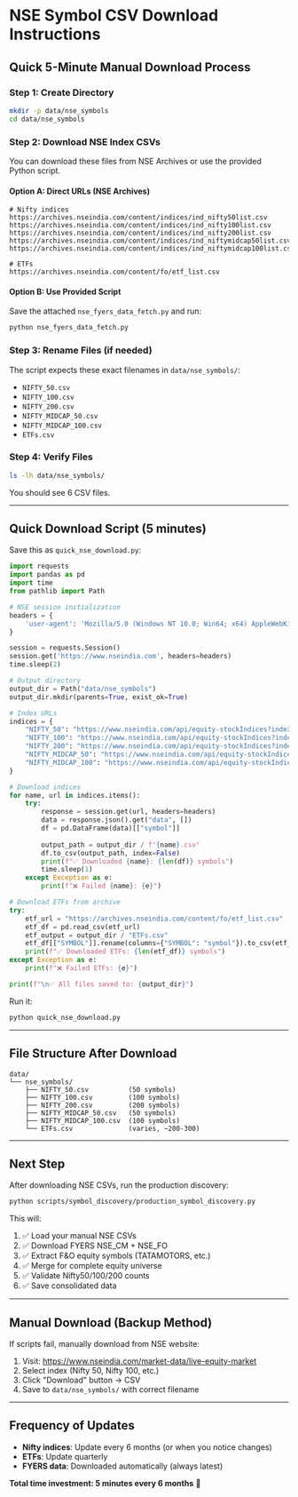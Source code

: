 # NSE Symbol CSV Download Instructions

## Quick 5-Minute Manual Download Process

### Step 1: Create Directory
```bash
mkdir -p data/nse_symbols
cd data/nse_symbols
```

### Step 2: Download NSE Index CSVs

You can download these files from NSE Archives or use the provided Python script.

#### Option A: Direct URLs (NSE Archives)
```
# Nifty indices
https://archives.nseindia.com/content/indices/ind_nifty50list.csv
https://archives.nseindia.com/content/indices/ind_nifty100list.csv
https://archives.nseindia.com/content/indices/ind_nifty200list.csv
https://archives.nseindia.com/content/indices/ind_niftymidcap50list.csv
https://archives.nseindia.com/content/indices/ind_niftymidcap100list.csv

# ETFs
https://archives.nseindia.com/content/fo/etf_list.csv
```

#### Option B: Use Provided Script
Save the attached `nse_fyers_data_fetch.py` and run:
```bash
python nse_fyers_data_fetch.py
```

### Step 3: Rename Files (if needed)
The script expects these exact filenames in `data/nse_symbols/`:
- `NIFTY_50.csv`
- `NIFTY_100.csv`
- `NIFTY_200.csv`
- `NIFTY_MIDCAP_50.csv`
- `NIFTY_MIDCAP_100.csv`
- `ETFs.csv`

### Step 4: Verify Files
```bash
ls -lh data/nse_symbols/
```

You should see 6 CSV files.

---

## Quick Download Script (5 minutes)

Save this as `quick_nse_download.py`:

```python
import requests
import pandas as pd
import time
from pathlib import Path

# NSE session initialization
headers = {
    'user-agent': 'Mozilla/5.0 (Windows NT 10.0; Win64; x64) AppleWebKit/537.36'
}

session = requests.Session()
session.get('https://www.nseindia.com', headers=headers)
time.sleep(2)

# Output directory
output_dir = Path("data/nse_symbols")
output_dir.mkdir(parents=True, exist_ok=True)

# Index URLs
indices = {
    "NIFTY_50": "https://www.nseindia.com/api/equity-stockIndices?index=NIFTY%2050",
    "NIFTY_100": "https://www.nseindia.com/api/equity-stockIndices?index=NIFTY%20100",
    "NIFTY_200": "https://www.nseindia.com/api/equity-stockIndices?index=NIFTY%20200",
    "NIFTY_MIDCAP_50": "https://www.nseindia.com/api/equity-stockIndices?index=NIFTY%20MIDCAP%2050",
    "NIFTY_MIDCAP_100": "https://www.nseindia.com/api/equity-stockIndices?index=NIFTY%20MIDCAP%20100",
}

# Download indices
for name, url in indices.items():
    try:
        response = session.get(url, headers=headers)
        data = response.json().get("data", [])
        df = pd.DataFrame(data)[["symbol"]]
        
        output_path = output_dir / f"{name}.csv"
        df.to_csv(output_path, index=False)
        print(f"✅ Downloaded {name}: {len(df)} symbols")
        time.sleep(1)
    except Exception as e:
        print(f"❌ Failed {name}: {e}")

# Download ETFs from archive
try:
    etf_url = "https://archives.nseindia.com/content/fo/etf_list.csv"
    etf_df = pd.read_csv(etf_url)
    etf_output = output_dir / "ETFs.csv"
    etf_df[["SYMBOL"]].rename(columns={"SYMBOL": "symbol"}).to_csv(etf_output, index=False)
    print(f"✅ Downloaded ETFs: {len(etf_df)} symbols")
except Exception as e:
    print(f"❌ Failed ETFs: {e}")

print(f"\n✅ All files saved to: {output_dir}")
```

Run it:
```bash
python quick_nse_download.py
```

---

## File Structure After Download

```
data/
└── nse_symbols/
    ├── NIFTY_50.csv          (50 symbols)
    ├── NIFTY_100.csv         (100 symbols)
    ├── NIFTY_200.csv         (200 symbols)
    ├── NIFTY_MIDCAP_50.csv   (50 symbols)
    ├── NIFTY_MIDCAP_100.csv  (100 symbols)
    └── ETFs.csv              (varies, ~200-300)
```

---

## Next Step

After downloading NSE CSVs, run the production discovery:
```bash
python scripts/symbol_discovery/production_symbol_discovery.py
```

This will:
1. ✅ Load your manual NSE CSVs
2. ✅ Download FYERS NSE_CM + NSE_FO
3. ✅ Extract F&O equity symbols (TATAMOTORS, etc.)
4. ✅ Merge for complete equity universe
5. ✅ Validate Nifty50/100/200 counts
6. ✅ Save consolidated data

---

## Manual Download (Backup Method)

If scripts fail, manually download from NSE website:

1. Visit: https://www.nseindia.com/market-data/live-equity-market
2. Select index (Nifty 50, Nifty 100, etc.)
3. Click "Download" button → CSV
4. Save to `data/nse_symbols/` with correct filename

---

## Frequency of Updates

- **Nifty indices**: Update every 6 months (or when you notice changes)
- **ETFs**: Update quarterly
- **FYERS data**: Downloaded automatically (always latest)

**Total time investment: 5 minutes every 6 months** 🎯
